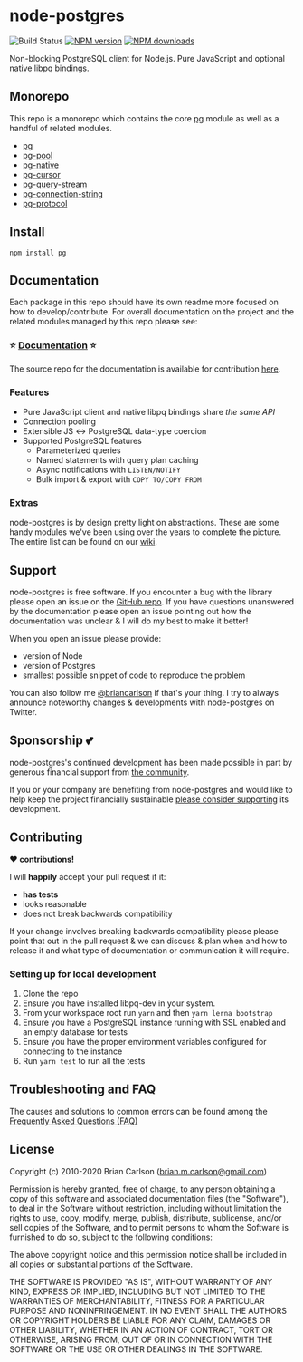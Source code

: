 # node-postgres

![Build Status](https://github.com/brianc/node-postgres/actions/workflows/ci.yml/badge.svg)
<span class="badge-npmversion"><a href="https://npmjs.org/package/pg" title="View this project on NPM"><img src="https://img.shields.io/npm/v/pg.svg" alt="NPM version" /></a></span>
<span class="badge-npmdownloads"><a href="https://npmjs.org/package/pg" title="View this project on NPM"><img src="https://img.shields.io/npm/dm/pg.svg" alt="NPM downloads" /></a></span>

Non-blocking PostgreSQL client for Node.js. Pure JavaScript and optional native libpq bindings.

## Monorepo

This repo is a monorepo which contains the core [pg](https://github.com/brianc/node-postgres/tree/master/packages/pg) module as well as a handful of related modules.

- [pg](https://github.com/brianc/node-postgres/tree/master/packages/pg)
- [pg-pool](https://github.com/brianc/node-postgres/tree/master/packages/pg-pool)
- [pg-native](https://github.com/brianc/node-postgres/tree/master/packages/pg-native)
- [pg-cursor](https://github.com/brianc/node-postgres/tree/master/packages/pg-cursor)
- [pg-query-stream](https://github.com/brianc/node-postgres/tree/master/packages/pg-query-stream)
- [pg-connection-string](https://github.com/brianc/node-postgres/tree/master/packages/pg-connection-string)
- [pg-protocol](https://github.com/brianc/node-postgres/tree/master/packages/pg-protocol)

## Install
```shell
npm install pg
```

## Documentation

Each package in this repo should have its own readme more focused on how to develop/contribute. For overall documentation on the project and the related modules managed by this repo please see:

### :star: [Documentation](https://node-postgres.com) :star:

The source repo for the documentation is available for contribution [here](https://github.com/brianc/node-postgres/tree/master/docs).

### Features

- Pure JavaScript client and native libpq bindings share _the same API_
- Connection pooling
- Extensible JS ↔ PostgreSQL data-type coercion
- Supported PostgreSQL features
  - Parameterized queries
  - Named statements with query plan caching
  - Async notifications with `LISTEN/NOTIFY`
  - Bulk import & export with `COPY TO/COPY FROM`

### Extras

node-postgres is by design pretty light on abstractions. These are some handy modules we've been using over the years to complete the picture.
The entire list can be found on our [wiki](https://github.com/brianc/node-postgres/wiki/Extras).

## Support

node-postgres is free software. If you encounter a bug with the library please open an issue on the [GitHub repo](https://github.com/brianc/node-postgres). If you have questions unanswered by the documentation please open an issue pointing out how the documentation was unclear & I will do my best to make it better!

When you open an issue please provide:

- version of Node
- version of Postgres
- smallest possible snippet of code to reproduce the problem

You can also follow me [@briancarlson](https://twitter.com/briancarlson) if that's your thing. I try to always announce noteworthy changes & developments with node-postgres on Twitter.

## Sponsorship :two_hearts:

node-postgres's continued development has been made possible in part by generous financial support from [the community](https://github.com/brianc/node-postgres/blob/master/SPONSORS.md).

If you or your company are benefiting from node-postgres and would like to help keep the project financially sustainable [please consider supporting](https://github.com/sponsors/brianc) its development.

## Contributing

**:heart: contributions!**

I will **happily** accept your pull request if it:

- **has tests**
- looks reasonable
- does not break backwards compatibility

If your change involves breaking backwards compatibility please please point that out in the pull request & we can discuss & plan when and how to release it and what type of documentation or communication it will require.

### Setting up for local development

1. Clone the repo
2. Ensure you have installed libpq-dev in your system.
3. From your workspace root run `yarn` and then `yarn lerna bootstrap`
4. Ensure you have a PostgreSQL instance running with SSL enabled and an empty database for tests
5. Ensure you have the proper environment variables configured for connecting to the instance
6. Run `yarn test` to run all the tests

## Troubleshooting and FAQ

The causes and solutions to common errors can be found among the [Frequently Asked Questions (FAQ)](https://github.com/brianc/node-postgres/wiki/FAQ)

## License

Copyright (c) 2010-2020 Brian Carlson (brian.m.carlson@gmail.com)

Permission is hereby granted, free of charge, to any person obtaining a copy
of this software and associated documentation files (the "Software"), to deal
in the Software without restriction, including without limitation the rights
to use, copy, modify, merge, publish, distribute, sublicense, and/or sell
copies of the Software, and to permit persons to whom the Software is
furnished to do so, subject to the following conditions:

The above copyright notice and this permission notice shall be included in
all copies or substantial portions of the Software.

THE SOFTWARE IS PROVIDED "AS IS", WITHOUT WARRANTY OF ANY KIND, EXPRESS OR
IMPLIED, INCLUDING BUT NOT LIMITED TO THE WARRANTIES OF MERCHANTABILITY,
FITNESS FOR A PARTICULAR PURPOSE AND NONINFRINGEMENT. IN NO EVENT SHALL THE
AUTHORS OR COPYRIGHT HOLDERS BE LIABLE FOR ANY CLAIM, DAMAGES OR OTHER
LIABILITY, WHETHER IN AN ACTION OF CONTRACT, TORT OR OTHERWISE, ARISING FROM,
OUT OF OR IN CONNECTION WITH THE SOFTWARE OR THE USE OR OTHER DEALINGS IN
THE SOFTWARE.
